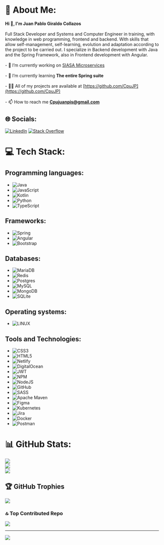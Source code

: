 # 💫 About Me:
**Hi 👋, I'm Juan Pablo Giraldo Collazos**<br><br>
Full Stack Developer and Systems and Computer Engineer in training, with knowledge in web programming, frontend and backend. With skills that allow self-management, self-learning, evolution and adaptation according to the project to be carried out. I specialize in Backend development with Java and the Spring Framework, also in Frontend development with Angular.
<br><br>- 🔭 I’m currently working on [SIASA Microservices](https://github.com/CpuJP/SiasaMicroservices)
<br><br>- 🌱 I’m currently learning **The entire Spring suite**
<br><br>- 👨‍💻 All of my projects are available at [https://github.com/CpuJP](https://github.com/CpuJP)
<br><br>- 📫 How to reach me **Cpujuanpis@gmail.com**


## 🌐 Socials:
[![LinkedIn](https://img.shields.io/badge/LinkedIn-%230077B5.svg?logo=linkedin&logoColor=white)](https://linkedin.com/in/jp-giraldo) 
[![Stack Overflow](https://img.shields.io/badge/-Stackoverflow-FE7A16?logo=stack-overflow&logoColor=white)](https://stackoverflow.com/users/20985912) 


# 💻 Tech Stack:

## Programming languages:
- ![Java](https://img.shields.io/badge/java-%23ED8B00.svg?style=for-the-badge&logo=java&logoColor=white)
- ![JavaScript](https://img.shields.io/badge/javascript-%23323330.svg?style=for-the-badge&logo=javascript&logoColor=%23F7DF1E)
- ![Kotlin](https://img.shields.io/badge/kotlin-%230095D5.svg?style=for-the-badge&logo=kotlin&logoColor=white)
- ![Python](https://img.shields.io/badge/python-3670A0?style=for-the-badge&logo=python&logoColor=ffdd54)
- ![TypeScript](https://img.shields.io/badge/typescript-%23007ACC.svg?style=for-the-badge&logo=typescript&logoColor=white)

## Frameworks:
- ![Spring](https://img.shields.io/badge/spring-%236DB33F.svg?style=for-the-badge&logo=spring&logoColor=white)
- ![Angular](https://img.shields.io/badge/angular-%23DD0031.svg?style=for-the-badge&logo=angular&logoColor=white)
- ![Bootstrap](https://img.shields.io/badge/bootstrap-%23563D7C.svg?style=for-the-badge&logo=bootstrap&logoColor=white)

## Databases:
- ![MariaDB](https://img.shields.io/badge/MariaDB-003545?style=for-the-badge&logo=mariadb&logoColor=white)
- ![Redis](https://img.shields.io/badge/redis-%23DD0031.svg?style=for-the-badge&logo=redis&logoColor=white)
- ![Postgres](https://img.shields.io/badge/postgres-%23316192.svg?style=for-the-badge&logo=postgresql&logoColor=white)
- ![MySQL](https://img.shields.io/badge/mysql-%2300f.svg?style=for-the-badge&logo=mysql&logoColor=white)
- ![MongoDB](https://img.shields.io/badge/MongoDB-%234ea94b.svg?style=for-the-badge&logo=mongodb&logoColor=white)
- ![SQLite](https://img.shields.io/badge/sqlite-%2307405e.svg?style=for-the-badge&logo=sqlite&logoColor=white)

## Operating systems:
- ![LINUX](https://img.shields.io/badge/Linux-FCC624?style=for-the-badge&logo=linux&logoColor=black)

## Tools and Technologies:
- ![CSS3](https://img.shields.io/badge/css3-%231572B6.svg?style=for-the-badge&logo=css3&logoColor=white)
- ![HTML5](https://img.shields.io/badge/html5-%23E34F26.svg?style=for-the-badge&logo=html5&logoColor=white)
- ![Netlify](https://img.shields.io/badge/netlify-%23000000.svg?style=for-the-badge&logo=netlify&logoColor=#00C7B7)
- ![DigitalOcean](https://img.shields.io/badge/DigitalOcean-%230167ff.svg?style=for-the-badge&logo=digitalOcean&logoColor=white)
- ![JWT](https://img.shields.io/badge/JWT-black?style=for-the-badge&logo=JSON%20web%20tokens)
- ![NPM](https://img.shields.io/badge/NPM-%23000000.svg?style=for-the-badge&logo=npm&logoColor=white)
- ![NodeJS](https://img.shields.io/badge/node.js-6DA55F?style=for-the-badge&logo=node.js&logoColor=white)
- ![GitHub](https://img.shields.io/badge/GitHub-%23121011.svg?style=for-the-badge&logo=github&logoColor=white)
- ![SASS](https://img.shields.io/badge/SASS-hotpink.svg?style=for-the-badge&logo=SASS&logoColor=white)
- ![Apache Maven](https://img.shields.io/badge/Apache%20Maven-C71A36?style=for-the-badge&logo=Apache%20Maven&logoColor=white)
- ![Figma](https://img.shields.io/badge/figma-%23F24E1E.svg?style=for-the-badge&logo=figma&logoColor=white)
- ![Kubernetes](https://img.shields.io/badge/kubernetes-%23326ce5.svg?style=for-the-badge&logo=kubernetes&logoColor=white)
- ![Jira](https://img.shields.io/badge/jira-%230A0FFF.svg?style=for-the-badge&logo=jira&logoColor=white)
- ![Docker](https://img.shields.io/badge/docker-%230db7ed.svg?style=for-the-badge&logo=docker&logoColor=white)
- ![Postman](https://img.shields.io/badge/Postman-FF6C37?style=for-the-badge&logo=postman&logoColor=white)



# 📊 GitHub Stats:
![](https://github-readme-stats.vercel.app/api?username=CpuJP&theme=dark&hide_border=false&include_all_commits=true&count_private=true)<br/>
![](https://github-readme-streak-stats.herokuapp.com/?user=CpuJP&theme=dark&hide_border=false)<br/>
![](https://github-readme-stats.vercel.app/api/top-langs/?username=CpuJP&theme=dark&hide_border=false&include_all_commits=true&count_private=true&layout=compact)


## 🏆 GitHub Trophies
![](https://github-profile-trophy.vercel.app/?username=CpuJP&theme=radical&no-frame=false&no-bg=false&margin-w=4)


### 🔝 Top Contributed Repo
![](https://github-contributor-stats.vercel.app/api?username=CpuJP&limit=5&theme=dark&combine_all_yearly_contributions=true)


---
[![](https://visitcount.itsvg.in/api?id=CpuJP&icon=0&color=0)](https://visitcount.itsvg.in)

<!-- Proudly created with GPRM ( https://gprm.itsvg.in ) -->
